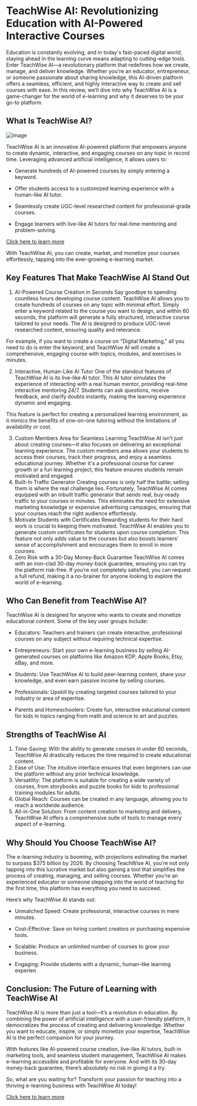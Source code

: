# TeachWise AI: Revolutionizing Education with AI-Powered Interactive Courses
Education is constantly evolving, and in today's fast-paced digital world, staying ahead in the learning curve means adapting to cutting-edge tools. Enter TeachWise AI—a revolutionary platform that redefines how we create, manage, and deliver knowledge. Whether you're an educator, entrepreneur, or someone passionate about sharing knowledge, this AI-driven platform offers a seamless, efficient, and highly interactive way to create and sell courses with ease. In this review, we’ll dive into why TeachWise AI is a game-changer for the world of e-learning and why it deserves to be your go-to platform.
## What Is TeachWise AI?
![image](https://github.com/user-attachments/assets/17c22d55-8961-412b-9bd8-882a196fe6fb)

TeachWise AI is an innovative AI-powered platform that empowers anyone to create dynamic, interactive, and engaging courses on any topic in record time. Leveraging advanced artificial intelligence, it allows users to:

+ Generate hundreds of AI-powered courses by simply entering a keyword.
- Offer students access to a customized learning experience with a human-like AI tutor.
* Seamlessly create UGC-level researched content for professional-grade courses.
+ Engage learners with live-like AI tutors for real-time mentoring and problem-solving.

[Click here to learn more](https://warriorplus.com/o2/a/mfrc4lm/0)

With TeachWise AI, you can create, market, and monetize your courses effortlessly, tapping into the ever-growing e-learning market.
## Key Features That Make TeachWise AI Stand Out
1. AI-Powered Course Creation in Seconds Say goodbye to spending countless hours developing course content. TeachWise AI allows you to create hundreds of courses on any topic with minimal effort. Simply enter a keyword related to the course you want to design, and within 60 seconds, the platform will generate a fully structured, interactive course tailored to your needs. The AI is designed to produce UGC-level researched content, ensuring quality and relevance.

For example, if you want to create a course on "Digital Marketing," all you need to do is enter the keyword, and TeachWise AI will create a comprehensive, engaging course with topics, modules, and exercises in minutes.


2. Interactive, Human-Like AI Tutor One of the standout features of TeachWise AI is its live-like AI tutor. This AI tutor simulates the experience of interacting with a real human mentor, providing real-time interactive mentoring 24/7. Students can ask questions, receive feedback, and clarify doubts instantly, making the learning experience dynamic and engaging.

This feature is perfect for creating a personalized learning environment, as it mimics the benefits of one-on-one tutoring without the limitations of availability or cost.

3. Custom Members Area for Seamless Learning TeachWise AI isn’t just about creating courses—it also focuses on delivering an exceptional learning experience. The custom members area allows your students to access their courses, track their progress, and enjoy a seamless educational journey. Whether it's a professional course for career growth or a fun learning project, this feature ensures students remain motivated and engaged.
4. Built-In Traffic Generator Creating courses is only half the battle; selling them is where the real challenge lies. Fortunately, TeachWise AI comes equipped with an inbuilt traffic generator that sends real, buy-ready traffic to your courses in minutes. This eliminates the need for extensive marketing knowledge or expensive advertising campaigns, ensuring that your courses reach the right audience effortlessly.
5. Motivate Students with Certificates Rewarding students for their hard work is crucial to keeping them motivated. TeachWise AI enables you to generate custom certificates for students upon course completion. This feature not only adds value to the courses but also boosts learners’ sense of accomplishment and encourages them to enroll in more courses.
6. Zero Risk with a 30-Day Money-Back Guarantee TeachWise AI comes with an iron-clad 30-day money-back guarantee, ensuring you can try the platform risk-free. If you’re not completely satisfied, you can request a full refund, making it a no-brainer for anyone looking to explore the world of e-learning.
## Who Can Benefit from TeachWise AI?
TeachWise AI is designed for anyone who wants to create and monetize educational content. Some of the key user groups include:

+ Educators: Teachers and trainers can create interactive, professional courses on any subject without requiring technical expertise.
- Entrepreneurs: Start your own e-learning business by selling AI-generated courses on platforms like Amazon KDP, Apple Books, Etsy, eBay, and more.
+ Students: Use TeachWise AI to build peer-learning content, share your knowledge, and even earn passive income by selling courses.
- Professionals: Upskill by creating targeted courses tailored to your industry or area of expertise.
+ Parents and Homeschoolers: Create fun, interactive educational content for kids in topics ranging from math and science to art and puzzles.
## Strengths of TeachWise AI
1. Time-Saving: With the ability to generate courses in under 60 seconds, TeachWise AI drastically reduces the time required to create educational content.
2. Ease of Use: The intuitive interface ensures that even beginners can use the platform without any prior technical knowledge.
3. Versatility: The platform is suitable for creating a wide variety of courses, from storybooks and puzzle books for kids to professional training modules for adults.
4. Global Reach: Courses can be created in any language, allowing you to reach a worldwide audience.
5. All-in-One Solution: From content creation to marketing and delivery, TeachWise AI offers a comprehensive suite of tools to manage every aspect of e-learning.
## Why Should You Choose TeachWise AI?
The e-learning industry is booming, with projections estimating the market to surpass $375 billion by 2026. By choosing TeachWise AI, you’re not only tapping into this lucrative market but also gaining a tool that simplifies the process of creating, managing, and selling courses. Whether you’re an experienced educator or someone stepping into the world of teaching for the first time, this platform has everything you need to succeed.

Here’s why TeachWise AI stands out:

+ Unmatched Speed: Create professional, interactive courses in mere minutes.
- Cost-Effective: Save on hiring content creators or purchasing expensive tools.
+ Scalable: Produce an unlimited number of courses to grow your business.
- Engaging: Provide students with a dynamic, human-like learning experien
## Conclusion: The Future of Learning with TeachWise AI
TeachWise AI is more than just a tool—it’s a revolution in education. By combining the power of artificial intelligence with a user-friendly platform, it democratizes the process of creating and delivering knowledge. Whether you want to educate, inspire, or simply monetize your expertise, TeachWise AI is the perfect companion for your journey.

With features like AI-powered course creation, live-like AI tutors, built-in marketing tools, and seamless student management, TeachWise AI makes e-learning accessible and profitable for everyone. And with its 30-day money-back guarantee, there’s absolutely no risk in giving it a try.

So, what are you waiting for? Transform your passion for teaching into a thriving e-learning business with TeachWise AI today!

[Click here to learn more](https://warriorplus.com/o2/a/mfrc4lm/0)

